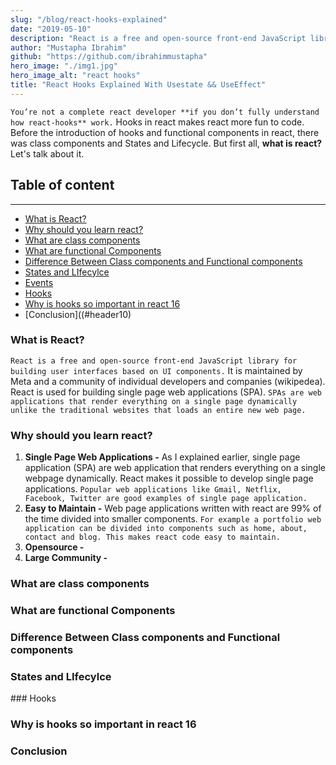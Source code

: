 ```yaml
---
slug: "/blog/react-hooks-explained"
date: "2019-05-10"
description: "React is a free and open-source front-end JavaScript library for building user interfaces based on UI components. It is maintained by Meta and a community of individual developers and companies"
author: "Mustapha Ibrahim"
github: "https://github.com/ibrahimmustapha"
hero_image: "./img1.jpg"
hero_image_alt: "react hooks"
title: "React Hooks Explained With Usestate && UseEffect"
---
```


``You’re not a complete react developer **if you don’t fully understand how react-hooks** work.`` Hooks in react makes react more fun to code. Before the introduction of hooks and functional components in react, there was class components and States and Lifecycle. But first all, **what is react?** Let's talk about it.

## Table of content
---
- [What is React?](#header1)
- [Why should you learn react? ](#header2) 
- [What are class components](#header3) 
- [What are functional Components](#header4)
- [Difference Between Class components and Functional components](#header5)
- [States and LIfecylce](#header6)
- [Events](#header7)
- [Hooks](#header8)
- [Why is hooks so important in react 16](#header9)
- [Conclusion]((#header10)

### What is React?
``React is a free and open-source front-end JavaScript library for building user interfaces based on UI components.`` It is maintained by Meta and a community of individual developers and companies (wikipedea). React is used for building single page web applications (SPA). ``SPAs are web applications that render everything on a single page dynamically unlike the traditional websites that loads an entire new web page.``

### Why should you learn react?
1. **Single Page Web Applications -** As I explained earlier, single page application (SPA) are web application that renders everything on a single webpage dynamically. React makes it possible to develop single page applications. ``Popular web applications like Gmail, Netflix, Facebook, Twitter are good examples of single page application.``
2. **Easy to Maintain -** Web page applications written with react are 99% of the time divided into smaller components. ``For example a portfolio web application can be divided into components such as home, about, contact and blog. This makes react code easy to maintain.``
3. **Opensource -** 
4. **Large Community -**

### What are class components

### What are functional Components

### Difference Between Class components and Functional components

### States and LIfecylce
<div id='header1'/>
### Hooks

### Why is hooks so important in react 16

### Conclusion